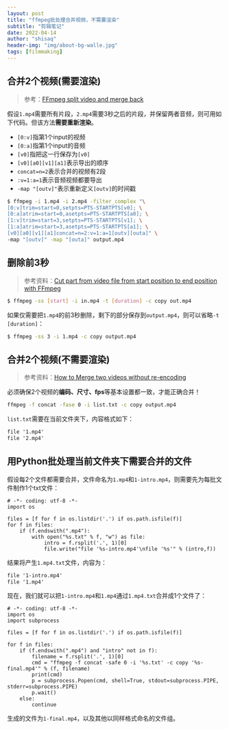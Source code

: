 ```yaml
---
layout: post
title: "ffmpeg批处理合并视频，不需要渲染"
subtitle: "剪辑笔记"
date: 2022-04-14
author: "shisaq"
header-img: "img/about-bg-walle.jpg"
tags: [filmmaking]
---
```


## 合并2个视频(需要渲染)

> 参考：[FFmpeg split video and merge back](https://superuser.com/a/1230097)

假设`1.mp4`需要所有片段，`2.mp4`需要3秒之后的片段，并保留两者音频，则可用如下代码。但该方法**需要重新渲染**。

* `[0:v]`指第1个input的视频
* `[0:a]`指第1个input的音频
* `[v0]`指把这一行保存为`[v0]`
* `[v0][a0][v1][a1]`表示导出的顺序
* `concat=n=2`表示合并的视频有2段
* `:v=1:a=1`表示音频视频都要导出
* `-map "[outv]"`表示重新定义`[outv]`的时间戳

```bash
$ ffmpeg -i 1.mp4 -i 2.mp4 -filter_complex "\
[0:v]trim=start=0,setpts=PTS-STARTPTS[v0]; \
[0:a]atrim=start=0,asetpts=PTS-STARTPTS[a0]; \
[1:v]trim=start=3,setpts=PTS-STARTPTS[v1]; \
[1:a]atrim=start=3,asetpts=PTS-STARTPTS[a1]; \
[v0][a0][v1][a1]concat=n=2:v=1:a=1[outv][outa]" \
-map "[outv]" -map "[outa]" output.mp4
```

## 删除前3秒

> 参考资料：[Cut part from video file from start position to end position with FFmpeg](https://superuser.com/a/377407)

```bash
$ ffmpeg -ss [start] -i in.mp4 -t [duration] -c copy out.mp4
```

如果仅需要把`1.mp4`的前3秒删除，剩下的部分保存到`output.mp4`，则可以省略`-t [duration]`：

```bash
$ ffmpeg -ss 3 -i 1.mp4 -c copy output.mp4
```

## 合并2个视频(不需要渲染)

> 参考资料：[How to Merge two videos without re-encoding](https://stackoverflow.com/a/49373401)

必须确保2个视频的**编码、尺寸、fps**等基本设置都一致，才能正确合并！

```bash
ffmpeg -f concat -fase 0 -i list.txt -c copy output.mp4
```

`list.txt`需要在当前文件夹下，内容格式如下：

```txt
file '1.mp4'
file '2.mp4'
```

## 用Python批处理当前文件夹下需要合并的文件

假设每2个文件都需要合并，文件命名为`1.mp4`和`1-intro.mp4`，则需要先为每批文件制作1个txt文件：

```python3
# -*- coding: utf-8 -*-
import os

files = [f for f in os.listdir('.') if os.path.isfile(f)]
for f in files:
    if (f.endswith(".mp4"):
        with open("%s.txt" % f, "w") as file:
            intro = f.rsplit('.', 1)[0]
            file.write("file '%s-intro.mp4'\nfile '%s'" % (intro,f))
```
结果将产生`1.mp4.txt`文件，内容为：

```txt
file '1-intro.mp4'
file '1.mp4'
```

现在，我们就可以把`1-intro.mp4`和`1.mp4`通过`1.mp4.txt`合并成1个文件了：

```python3
# -*- coding: utf-8 -*-
import os
import subprocess

files = [f for f in os.listdir('.') if os.path.isfile(f)]

for f in files:
    if (f.endswith(".mp4") and "intro" not in f):
        filename = f.rsplit('.', 1)[0]
        cmd = "ffmpeg -f concat -safe 0 -i '%s.txt' -c copy '%s-final.mp4'" % (f, filename)
        print(cmd)
        p = subprocess.Popen(cmd, shell=True, stdout=subprocess.PIPE, stderr=subprocess.PIPE)
        p.wait()
    else:
        continue
```

生成的文件为`1-final.mp4`，以及其他以同样格式命名的文件组。
